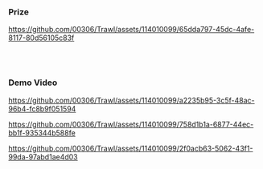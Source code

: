 ### Prize

https://github.com/00306/Trawl/assets/114010099/65dda797-45dc-4afe-8117-80d56105c83f


<br>

<br>


### Demo Video

https://github.com/00306/Trawl/assets/114010099/a2235b95-3c5f-48ac-96b4-fc8b9f051594



https://github.com/00306/Trawl/assets/114010099/758d1b1a-6877-44ec-bb1f-935344b588fe




https://github.com/00306/Trawl/assets/114010099/2f0acb63-5062-43f1-99da-97abd1ae4d03


<br>






